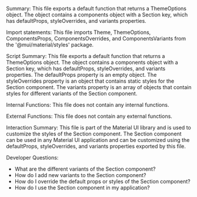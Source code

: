 Summary:
This file exports a default function that returns a ThemeOptions object. The object contains a components object with a Section key, which has defaultProps, styleOverrides, and variants properties.

Import statements:
This file imports Theme, ThemeOptions, ComponentsProps, ComponentsOverrides, and ComponentsVariants from the '@mui/material/styles' package.

Script Summary:
This file exports a default function that returns a ThemeOptions object. The object contains a components object with a Section key, which has defaultProps, styleOverrides, and variants properties. The defaultProps property is an empty object. The styleOverrides property is an object that contains static styles for the Section component. The variants property is an array of objects that contain styles for different variants of the Section component.

Internal Functions:
This file does not contain any internal functions.

External Functions:
This file does not contain any external functions.

Interaction Summary:
This file is part of the Material UI library and is used to customize the styles of the Section component. The Section component can be used in any Material UI application and can be customized using the defaultProps, styleOverrides, and variants properties exported by this file.

Developer Questions:
- What are the different variants of the Section component?
- How do I add new variants to the Section component?
- How do I override the default props or styles of the Section component?
- How do I use the Section component in my application?